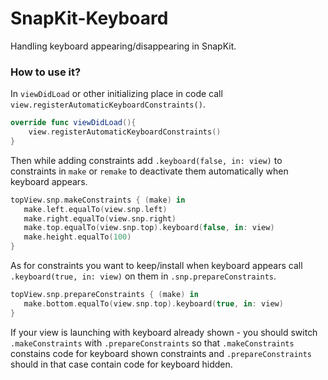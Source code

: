 # SnapKit-Keyboard
Handling keyboard appearing/disappearing in SnapKit.

### How to use it?
In ```viewDidLoad``` or other initializing place in code call ```view.registerAutomaticKeyboardConstraints()```.

```swift
override func viewDidLoad(){
    view.registerAutomaticKeyboardConstraints()
}
```

Then while adding constraints add ```.keyboard(false, in: view)``` to constraints in ```make``` or ```remake``` to deactivate them automatically when keyboard appears.

```swift
topView.snp.makeConstraints { (make) in
   make.left.equalTo(view.snp.left)
   make.right.equalTo(view.snp.right)
   make.top.equalTo(view.snp.top).keyboard(false, in: view)
   make.height.equalTo(100)
}        
```

As for constraints you want to keep/install when keyboard appears call ```.keyboard(true, in: view)``` on them in ```.snp.prepareConstraints```. 

```swift
topView.snp.prepareConstraints { (make) in
   make.bottom.equalTo(view.snp.top).keyboard(true, in: view)
}
```

If your view is launching with keyboard already shown - you should switch ```.makeConstraints``` with ```.prepareConstraints``` so that ```.makeConstraints``` constains code for keyboard shown constraints and ```.prepareConstraints``` should in that case contain code for keyboard hidden.
